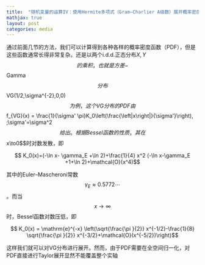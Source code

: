 ```yaml
---
title:  "随机变量的运算IV：使用Hermite多项式（Gram–Charlier A级数）展开概率密度分布"
mathjax: true
layout: post
categories: media
---
```


通过前面几节的方法，我们可以计算得到各种各样的概率密度函数（PDF），但是这些函数通常长得非常复杂。还是以两个i.d.d.正态分布$X, Y$$$的乘积，也就是方差-$$Gamma$$分布$$VG(1/2,\sigma^{-2},0,0)$$为例，这个VG分布的PDF由
$$ f_{VG}(x) = \frac{1}{\sigma' \pi}K_0\left(\frac{\left|x\right|}{\sigma'}\right), \;\sigma'=\sigma^2 $$
给出。根据Bessel函数的性质，其在$$x\to0$$时对数发散，即


$$ K_0(x)=(-\ln x- \gamma_E +\ln 2)+\frac{1}{4} x^2 (-\ln x-\gamma_E +1+\ln 2)+\mathcal{O}(x^4)$$

其中的Euler–Mascheroni常数$$ \gamma_E\approx 0.5772\cdots$$。而当$$x\to \infty$$时，Bessel函数对数压低，即

$$ K_0(x) = \mathrm{e}^{-x} \left(\sqrt{\frac{\pi }{2}} x^{-1/2}-\frac{1}{8} \sqrt{\frac{\pi }{2}} x^{-3/2}+\mathcal{O}(x^{-5/2})\right)$$

这样我们就可以对VG分布进行展开。然而，由于PDF需要在全空间归一化，对PDF直接进行Taylor展开显然不能覆盖整个实轴
